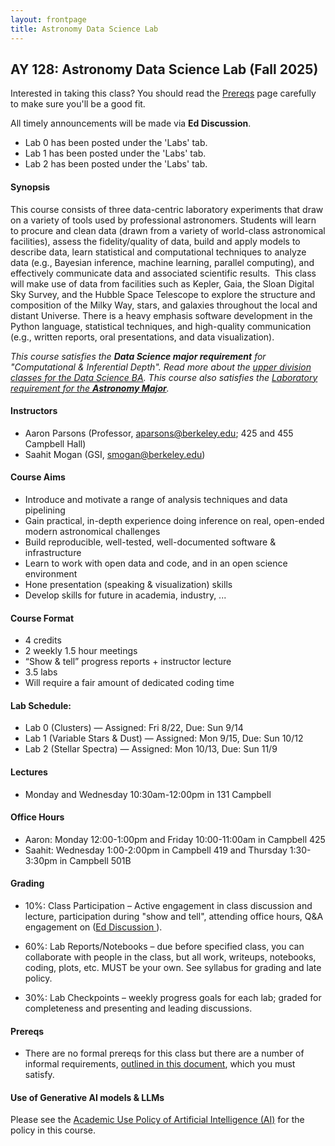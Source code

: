 ```yaml
---
layout: frontpage
title: Astronomy Data Science Lab
---
```


## AY 128: Astronomy Data Science Lab (Fall 2025)


<div class="alert alert-primary" role="alert">

Interested in taking this class? You should read the <a href="https://ucb-datalab.github.io/pages/prereq.html">Prereqs</a> page carefully to make sure you'll be a good fit.<br/>
</div>


<div class="alert alert-info" role="alert">
All timely announcements will be made via <b>Ed Discussion</b>. 
<!-- Please be sure you are <a href="https://edstem.org/us/join/ruZfdd" alt="Ed Discussion">signed up</a>. -->
</div>


<div class="alert alert-primary" role="alert">
<ul>
<li>Lab 0 has been posted under the 'Labs' tab.</li>
<li>Lab 1 has been posted under the 'Labs' tab.</li>
<li>Lab 2 has been posted under the 'Labs' tab.</li>
<!-- <li>4/15 -- Lab 3 has been posted under the 'Labs' tab.</li> -->
</ul>
</div>

#### Synopsis

This course consists of three data-centric laboratory experiments that draw on a variety of tools used by professional astronomers. Students will learn to procure and clean data (drawn from a variety of world-class astronomical facilities), assess the fidelity/quality of data, build and apply models to describe data, learn statistical and computational techniques to analyze data (e.g., Bayesian inference, machine learning, parallel computing), and effectively communicate data and associated scientific results.  This class will make use of data from facilities such as Kepler, Gaia, the Sloan Digital Sky Survey, and the Hubble Space Telescope to explore the structure and composition of the Milky Way, stars, and galaxies throughout the local and distant Universe. There is a heavy emphasis software development in the Python language, statistical techniques, and high-quality communication (e.g., written reports, oral presentations, and data visualization). 


<i>This course satisfies the <b>Data Science major requirement</b> for "Computational & Inferential Depth". Read more about the <a href="https://data.berkeley.edu/degrees/data-science-ba/upper-division">upper division classes for the Data Science BA</a>. This course also satisfies the <a href="https://astro.berkeley.edu/programs/undergraduate-program/astrophysics-major">Laboratory requirement for the <b>Astronomy Major</b></a>.</i>


#### Instructors

* Aaron Parsons (Professor, aparsons@berkeley.edu; 425 and 455 Campbell Hall)
* Saahit Mogan  (GSI, smogan@berkeley.edu)


#### Course Aims

* Introduce and motivate a range of analysis techniques and data pipelining
* Gain practical, in-depth experience doing inference on real, open-ended modern astronomical challenges
* Build reproducible, well-tested, well-documented software & infrastructure
* Learn to work with open data and code, and in an open science environment
* Hone presentation (speaking & visualization) skills
* Develop skills for future in academia, industry, ...


#### Course Format

* 4 credits
* 2 weekly 1.5 hour meetings
* “Show & tell” progress reports + instructor lecture
* 3.5 labs
* Will require a fair amount of dedicated coding time
<!-- * Grad students will do more in-depth labs with a higher expectation for rigor -->

#### Lab Schedule:

* Lab 0 (Clusters) — Assigned: Fri 8/22, Due: Sun 9/14
* Lab 1 (Variable Stars & Dust) — Assigned: Mon 9/15, Due: Sun 10/12
* Lab 2 (Stellar Spectra) — Assigned: Mon 10/13, Due: Sun 11/9
<!-- * Lab 3 (Galaxy Classification) — Assigned: Mon 11/4, Due Fri 12/6 -->

#### Lectures

* Monday and Wednesday 10:30am-12:00pm in 131 Campbell


#### Office Hours

* Aaron: Monday 12:00-1:00pm and Friday 10:00-11:00am in Campbell 425
* Saahit: Wednesday 1:00-2:00pm in Campbell 419 and Thursday 1:30-3:30pm in Campbell 501B 


#### Grading

 * 10%: Class Participation – Active engagement in class discussion and lecture, participation during "show and tell", attending office hours, Q&A engagement on (<a href="https://edstem.org/us/courses/84004/discussion">Ed Discussion </a>).
 
 * 60%: Lab Reports/Notebooks – due before specified class, you can collaborate with people in the class, but all work, writeups, notebooks, coding, plots, etc. MUST be your own. See syllabus for grading and late policy.

 * 30%: Lab Checkpoints – weekly progress goals for each lab; graded for completeness and presenting and leading discussions.


#### Prereqs

* There are no formal prereqs for this class but there are a number of informal requirements, [outlined in this document](https://ucb-datalab.github.io/pages/prereq.html), which you must satisfy.

#### Use of Generative AI models & LLMs

Please see the <a href="https://ucb-datalab.github.io/pages/ai_policy.html">Academic Use Policy of Artificial Intelligence (AI)</a> for the policy in this course.
